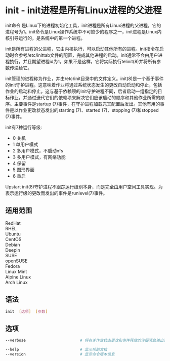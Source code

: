 # init - init进程是所有Linux进程的父进程

init命令 是Linux下的进程初始化工具，init进程是所有Linux进程的父进程，它的进程号为1。init命令是Linux操作系统中不可缺少的程序之一，init进程是Linux内核引导运行的，是系统中的第一个进程。

init是所有进程的父进程，它由内核执行，可以启动其他所有的进程。init指令在启动时会参考/etc/inittab文件的配置，完成其他进程的启动。init通常不会由用户进程执行，并且期望进程id为1。如果不是这样，它将实际执行telinit(8)并将所有参数传递给它。

init管理的进程称为作业，并由/etc/init目录中的文件定义。init(8)是一个基于事件的init守护进程。这意味着作业将通过系统状态发生的更改自动启动和停止，包括作业的启动和停止。这与基于依赖项的init守护进程不同，后者启动一组指定的目标作业，并通过迭代它们的依赖项来解决它们应该启动的顺序和其他作业所需的顺序。主要事件是startup (7)事件，在守护进程加载完其配置后发出。其他有用的事件是以作业更改状态发出的starting (7)、started (7)、stopping (7)和stopped (7)事件。

init有7种运行等级:

- 0 关机
- 1 单用户模式
- 2 多用户模式，不启动nfs
- 3 多用户模式，有网络功能
- 4 保留
- 5 图形界面
- 6 重启

Upstart init(8)守护进程不跟踪运行级别本身，而是完全由用户空间工具实现。为表示运行级的更改而发出的事件是runlevel(7)事件。

## 适用范围

<!-- <div class="svg linux">Linux</div> -->
<div class="svg redhat">RedHat</div>
<div class="svg rhel">RHEL</div>
<div class="svg ubuntu">Ubuntu</div>
<div class="svg centos">CentOS</div>
<div class="svg debian">Debian</div>
<div class="svg deepin">Deepin</div>
<div class="svg suse">SUSE</div>
<div class="svg opensuse">openSUSE</div>
<div class="svg fedora">Fedora</div>
<div class="svg linuxmint">Linux Mint</div>
<!-- <div class="svg mxlinux">MX Linux</div> -->
<div class="svg alpinelinux">Alpine Linux</div>
<div class="svg archlinux">Arch Linux</div>

## 语法

``` bash
init  [选项]  [参数]
```

## 选项

``` bash
--verbose                        # 将有关作业状态更改和事件释放的详细消息输出到系统控制台或日志，这对于调试引导非常有用。

--help                           # 显示帮助文档
--version                        # 显示命令版本信息
```
